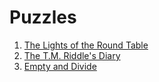 # Puzzles

1. [The Lights of the Round Table](https://github.com/chrisboo/puzzles/blob/master/lights.html)
2. [The T.M. Riddle's Diary](https://github.com/chrisboo/puzzles/blob/master/diary.html)
3. [Empty and Divide](https://github.com/chrisboo/puzzles/blob/master/end.html)